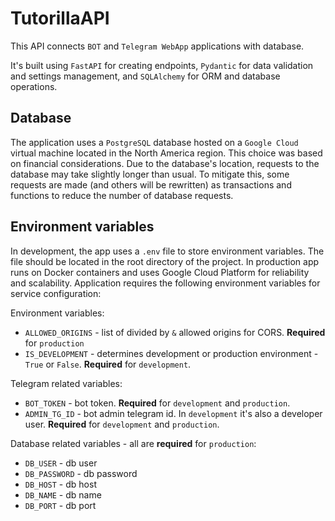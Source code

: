 # TutorillaAPI

This API connects `BOT` and `Telegram WebApp` applications with database.

It's built using `FastAPI` for creating endpoints, `Pydantic` for data validation and settings management, and `SQLAlchemy` for ORM  and database operations.

## Database

The application uses a `PostgreSQL` database hosted on a `Google Cloud` virtual machine located in the North America region.
This choice was based on financial considerations. Due to the database's location, requests to the database may take slightly longer than usual.
To mitigate this, some requests are made (and others will be rewritten) as transactions and functions to reduce the number of database requests.

## Environment variables

In development, the app uses a `.env` file to store environment variables. The file should be located in the root directory of the project.
In production app runs on Docker containers and uses Google Cloud Platform for reliability and scalability.
Application requires the following environment variables for service configuration:

Environment variables:
* `ALLOWED_ORIGINS` - list of divided by `&` allowed origins for CORS. **Required** for `production`
* `IS_DEVELOPMENT` - determines development or production environment - `True` or `False`. **Required** for `development`.

Telegram related variables:

* `BOT_TOKEN` - bot token. **Required** for `development` and `production`.
* `ADMIN_TG_ID` - bot admin telegram id. In `development` it's also a developer user. **Required** for `development` and `production`.

Database related variables - all are **required** for `production`:
* `DB_USER` - db user
* `DB_PASSWORD` - db password
* `DB_HOST` - db host
* `DB_NAME` - db name
* `DB_PORT` - db port
